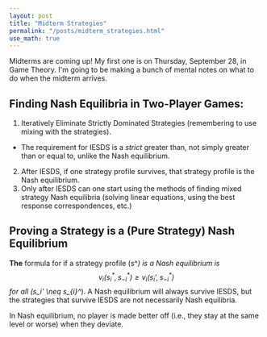 ```yaml
---
layout: post
title: "Midterm Strategies"
permalink: "/posts/midterm_strategies.html"
use_math: true
---
```

Midterms are coming up! My first one is on Thursday, September 28, in Game Theory. I'm going to be making a bunch of mental notes on what to do when the midterm arrives.

## Finding Nash Equilibria in Two-Player Games:

1. Iteratively Eliminate Strictly Dominated Strategies (remembering to use mixing with the strategies).
 - The requirement for IESDS is a *strict* greater than, not simply greater than or equal to, unlike the Nash equilibrium.
2. After IESDS, if one strategy profile survives, that strategy profile is the Nash equilibrium.
3. Only after IESDS can one start using the methods of finding mixed strategy Nash equilibria (solving linear equations, using the best response correspondences, etc.)

## Proving a Strategy is a (Pure Strategy) Nash Equilibrium

**The** formula for if a strategy profile \(s^*\) is a Nash equilibrium is $$v_{i}(s_{i}^*,s_{-i}^*) \geq v_{i}(s_{i}',s_{-i}^*)$$ for all \(s_i' \neq s_{i}^*\). A Nash equilibrium will always survive IESDS, but the strategies that survive IESDS are not necessarily Nash equilibria.

In Nash equilibrium, no player is made better off (i.e., they stay at the same level or worse) when they deviate.
